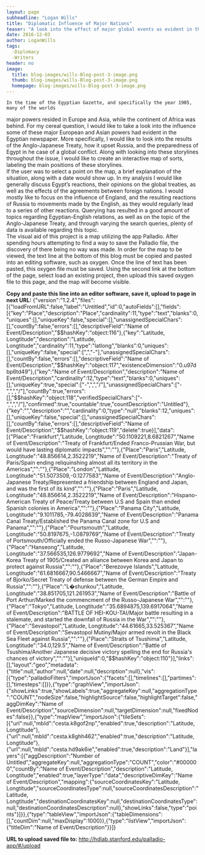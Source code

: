 ```yaml
---
layout: page
subheadline: "Logan Wills"
title: "Diplomatic Influence of Major Nations"
teaser: "A look into the effect of major global events as evident in the Egyptian Gazette's writers"
date: 2016-12-03
author: LoganWills
tags:
  -Diplomacy
  -Writers
header: no
image:
  title: blog-images/wills-Blog-post-3-image.png
  thumb: blog-images/wills-Blog-post-3-image.png
  homepage: blog-images/wills-Blog-post-3-image.png
---
```

    In the time of the Egyptian Gazette, and specifically the year 1905, many of the worlds 
major powers resided in Europe and Asia, while the continent of Africa was behind.  For my
cereal question, I would like to take a look into the influence some of these major European and
Asian powers had evident in the Egyptian newspaper.  More specifically, I would like to look into
the results of the Anglo-Japanese Treaty, how it upset Russia, and the preparedness of Egypt in
he case of a global conflict.  Along with looking into these storylines throughout the issue, I
would like to create an interactive map of sorts, labeling the main positions of these storylines.  
If the user was to select a point on the map, a brief explanation of the situation, along with a
date would show up.  In my analysis I would like generally discuss Egypt’s reactions, their
opinions on the global treaties, as well as the effects of the agreements between foreign
nations.  I would mostly like to focus on the influence of England, and the resulting reactions of
Russia to movements made by the English, as they would regularly lead to a series of other
reactions.  Querying has resulted in a good amount of topics regarding Egyptian-English
relations, as well as on the topic of the Anglo-Japanese Treaty, and through varying the search
queries, plenty of data is available regarding this topic.    
    The visual aid of this project is a map utilizing the app Palladio.  After spending hours
attempting to find a way to save the Palladio file, the discovery of there being no way was made.
In order for the map to be viewed, the text line at the bottom of this blog must be copied and
pasted into an editing software, such as oxygen.  Once the line of text has been pasted, this
oxygen file must be saved.  Using the second link at the bottom of the page, select load an existing
project, then upload this saved oxygen file to this page, and the map will become visible.  

**Copy and paste this line into an editor software, save it, upload to page in next URL:**
{"version":"1.2.4","files":[{"loadFromURL":false,"label":"Untitled","id":0,"autoFields":[],"fields":[{"key":"Place","description":"Place","cardinality":11,"type":"text","blanks":0,"uniques":[],"uniqueKey":false,"special":[],"unassignedSpecialChars":[],"countBy":false,"errors":[],"descriptiveField":"Name of Event/Description","$$hashKey":"object:116"},{"key":"Latitude, Longtitude","description":"Latitude, Longtitude","cardinality":11,"type":"latlong","blanks":0,"uniques":[],"uniqueKey":false,"special":[",","-"],"unassignedSpecialChars":[],"countBy":false,"errors":[],"descriptiveField":"Name of Event/Description","$$hashKey":"object:117","existenceDimension":"0.u97dbp6td49"},{"key":"Name of Event/Description","description":"Name of Event/Description","cardinality":12,"type":"text","blanks":0,"uniques":[],"uniqueKey":true,"special":["-",",","/"],"unassignedSpecialChars":["-",",","/"],"countBy":true,"errors":[],"$$hashKey":"object:118","verifiedSpecialChars":["-",",","/"],"confirmed":true,"countable":true,"countDescription":"Untitled"},{"key":"","description":"","cardinality":0,"type":"null","blanks":12,"uniques":[],"uniqueKey":false,"special":[],"unassignedSpecialChars":[],"countBy":false,"errors":[],"descriptiveField":"Name of Event/Description","$$hashKey":"object:119","delete":true}],"data":[{"Place":"Frankfurt","Latitude, Longtitude":"50.1109221,8.6821267","Name of Event/Description":"Treaty of Frankfurt/Ended Franco-Prussian War, but would have lasting diplomatic impacts","":""},{"Place":"Paris","Latitude, Longtitude":"48.856614,2.3522219","Name of Event/Description":"Treaty of Paris/Spain ending reliquinshing almost all its territory in the Americas","":""},{"Place":"London","Latitude, Longtitude":"51.5073509,-0.1277583","Name of Event/Description":"Anglo-Japanese Treaty/Represented a friendship between England and Japan, and was the first of its kind","":""},{"Place":"Paris","Latitude, Longtitude":"48.856614,2.3522219","Name of Event/Description":"Hispano-American Treaty of Peace/Treaty between U.S and Spain than ended Spanish colonies in America","":""},{"Place":"Panama City","Latitude, Longtitude":"9.1011785,-79.4028639","Name of Event/Description":"Panama Canal Treaty/Established the Panama Canal zone for U.S and Panama","":""},{"Place":"Pourtsmouth","Latitude, Longtitude":"50.8197675,-1.0879769","Name of Event/Description":"Treaty of Portsmouth/Officially ended the Russo-Japanese War","":""},{"Place":"Hanseong","Latitude, Longtitude":"37.566535,126.9779692","Name of Event/Description":"Japan-Korea Treaty of 1905/Created an aliiance between Korea and Japan to protect against Russia","":""},{"Place":"Berezovye Islands","Latitude, Longtitude":"61.6816667,90.5466667","Name of Event/Description":"Treaty of Bjorko/Secret Treaty of defense between the German Empire and Russia","":""},{"Place":"L�shunkou","Latitude, Longtitude":"38.851705,121.261953","Name of Event/Description":"Battle of Port Arthur/Marked the commencment of the Russo-Japanese War","":""},{"Place":"Tokyo","Latitude, Longtitude":"35.6894875,139.6917064","Name of Event/Description":"BATTLE OF HEI-KOU-TAI/Major battle resulting in a stalemate, and started the downfall of Russia in the War","":""},{"Place":"Sevastopol","Latitude, Longtitude":"44.61665,33.525367","Name of Event/Description":"Sevastopol Mutiny/Major armed revolt in the Black Sea Fleet against Russia","":""},{"Place":"Straits of Tsushima","Latitude, Longtitude":"34.0,129.5","Name of Event/Description":"Battle of Tsushima/Another Japanese decisive victory spelling the end for Russia's chances of victory","":""}],"uniqueId":0,"$$hashKey":"object:110"}],"links":[],"layout":"geo","metadata":{"title":null,"author":null,"date":null,"description":null},"vis":[{"type":"palladioFilters","importJson":{"facets":[],"timelines":[],"partimes":[],"timesteps":[]}},{"type":"graphView","importJson":{"showLinks":true,"showLabels":true,"aggregateKey":null,"aggregationType":"COUNT","nodeSize":false,"highlightSource":false,"highlightTarget":false,"aggDimKey":"Name of Event/Description","sourceDimension":null,"targetDimension":null,"fixedNodes":false}},{"type":"mapView","importJson":{"tileSets":[{"url":null,"mbId":"cesta.k8gof2np","enabled":true,"description":"Latitude, Longtitude"},{"url":null,"mbId":"cesta.k8ghh462","enabled":true,"description":"Latitude, Longtitude"},{"url":null,"mbId":"cesta.hd9ak6ie","enabled":true,"description":"Land"}],"layers":[{"aggDescription":"Number of Untitled","aggregateKey":null,"aggregationType":"COUNT","color":"#000000","countBy":"Name of Event/Description","description":"Latitude, Longtitude","enabled":true,"layerType":"data","descriptiveDimKey":"Name of Event/Description","mapping":{"sourceCoordinatesKey":"Latitude, Longtitude","sourceCoordinatesType":null,"sourceCoordinatesDescription":"Latitude, Longtitude","destinationCoordinatesKey":null,"destinationCoordinatesType":null,"destinationCoordinatesDescription":null},"showLinks":false,"type":"points"}]}},{"type":"tableView","importJson":{"tableDimensions":[],"countDim":null,"maxDisplay":1000}},{"type":"listView","importJson":{"titleDim":"Name of Event/Description"}}]}

**URL to upload saved file to:**
http://hdlab.stanford.edu/palladio-app/#/upload
